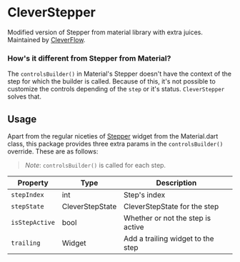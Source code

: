 # CleverStepper
Modified version of Stepper from material library with extra juices. Maintained by [CleverFlow](https://cleverflowhq.com).

### How's it different from Stepper from Material?
The `controlsBuilder()` in Material's Stepper doesn't have the context of the step for which the builder is called. Because of this, it's not possible to customize the controls depending of the `step` or it's status. `CleverStepper` solves that. 
 
## Usage
Apart from the regular niceties of [Stepper](https://api.flutter.dev/flutter/material/Stepper-class.html) widget from the Material.dart class, this package provides three extra params in the `controlsBuilder()` override. These are as follows:

> *Note*: `controlsBuilder()` is called for each step.

|    Property            |Type                          |Description                         |
|----------------|-------------------------------|-----------------------------|
|`stepIndex`| int        |Step's index        |
|`stepState`          |CleverStepState           |CleverStepState for the step           |
|`isStepActive`          |bool|Whether or not the step is active|
|`trailing`          |Widget|Add a trailing widget to the step|

